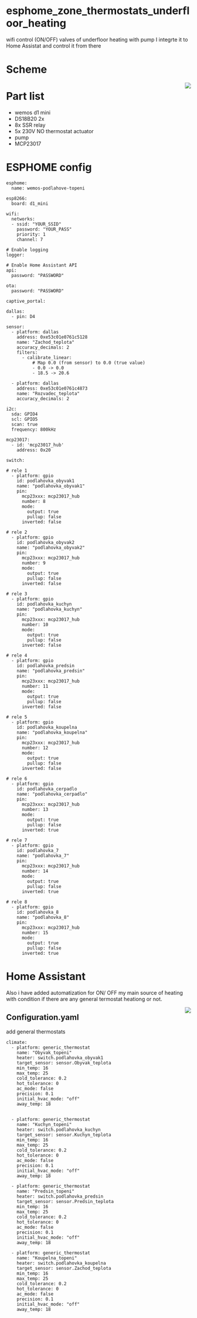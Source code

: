 # esphome_zone_thermostats_underfloor_heating
wifi control (ON/OFF) valves of underfloor heating with pump
I integrte it to Home Assistat and control it from there

# Scheme
<img align="right" src="https://github.com/cipector/esphome_zone_thermostats_underfloor_heating/blob/main/schema.png?raw=true">

# Part list 
 - wemos d1 mini
 - DS18B20 2x
 - 8x SSR relay
 - 5x 230V NO thermostat actuator
 - pump
 - MCP23017
 
# ESPHOME config

```
esphome:
  name: wemos-podlahove-topeni

esp8266:
  board: d1_mini

wifi:
  networks:
  - ssid: "YOUR_SSID"
    password: "YOUR_PASS" 
    priority: 1
    channel: 7 

# Enable logging
logger:

# Enable Home Assistant API
api:
  password: "PASSWORD"

ota:
  password: "PASSWORD"

captive_portal:

dallas:
  - pin: D4

sensor:
  - platform: dallas
    address: 0xe53c01e0761c5128
    name: "Zachod_teplota"
    accuracy_decimals: 2
    filters:
      - calibrate_linear:
          # Map 0.0 (from sensor) to 0.0 (true value)
          - 0.0 -> 0.0
          - 18.5 -> 20.6
    
  - platform: dallas
    address: 0xe53c01e0761c4873
    name: "Rozvadec_teplota"
    accuracy_decimals: 2

i2c:
  sda: GPIO4
  scl: GPIO5
  scan: true
  frequency: 800kHz

mcp23017:
  - id: 'mcp23017_hub'
    address: 0x20

switch:

# rele 1
  - platform: gpio
    id: podlahovka_obyvak1
    name: "podlahovka_obyvak1"
    pin: 
      mcp23xxx: mcp23017_hub
      number: 8
      mode:
        output: true
        pullup: false
      inverted: false

# rele 2
  - platform: gpio
    id: podlahovka_obyvak2
    name: "podlahovka_obyvak2"
    pin: 
      mcp23xxx: mcp23017_hub
      number: 9
      mode:
        output: true
        pullup: false
      inverted: false

# rele 3
  - platform: gpio
    id: podlahovka_kuchyn
    name: "podlahovka_kuchyn"
    pin: 
      mcp23xxx: mcp23017_hub
      number: 10
      mode:
        output: true
        pullup: false
      inverted: false

# rele 4
  - platform: gpio
    id: podlahovka_predsin
    name: "podlahovka_predsin"
    pin: 
      mcp23xxx: mcp23017_hub
      number: 11
      mode:
        output: true
        pullup: false
      inverted: false

# rele 5
  - platform: gpio
    id: podlahovka_koupelna
    name: "podlahovka_koupelna"
    pin: 
      mcp23xxx: mcp23017_hub
      number: 12
      mode:
        output: true
        pullup: false
      inverted: false

# rele 6
  - platform: gpio
    id: podlahovka_cerpadlo
    name: "podlahovka_cerpadlo"
    pin: 
      mcp23xxx: mcp23017_hub
      number: 13
      mode:
        output: true
        pullup: false
      inverted: true

# rele 7
  - platform: gpio
    id: podlahovka_7
    name: "podlahovka_7"
    pin: 
      mcp23xxx: mcp23017_hub
      number: 14
      mode:
        output: true
        pullup: false
      inverted: true

# rele 8
  - platform: gpio
    id: podlahovka_8
    name: "podlahovka_8"
    pin: 
      mcp23xxx: mcp23017_hub
      number: 15
      mode:
        output: true
        pullup: false
      inverted: true

```

# Home Assistant

Also i have added automatization for ON/ OFF my main source of heating with condition if there are any general termostat heationg or not.

<img align="right" src="https://github.com/cipector/esphome_zone_thermostats_underfloor_heating/blob/main/HA.png?raw=true">

## Configuration.yaml 

add general thermostats

```
climate:
  - platform: generic_thermostat
    name: "Obyvak_topeni"
    heater: switch.podlahovka_obyvak1
    target_sensor: sensor.Obyvak_teplota
    min_temp: 16
    max_temp: 25
    cold_tolerance: 0.2
    hot_tolerance: 0
    ac_mode: false
    precision: 0.1
    initial_hvac_mode: "off"
    away_temp: 18

    
  - platform: generic_thermostat
    name: "Kuchyn_topeni"
    heater: switch.podlahovka_kuchyn
    target_sensor: sensor.Kuchyn_teplota
    min_temp: 16
    max_temp: 25
    cold_tolerance: 0.2
    hot_tolerance: 0
    ac_mode: false
    precision: 0.1
    initial_hvac_mode: "off"
    away_temp: 18

  - platform: generic_thermostat
    name: "Predsin_topeni"
    heater: switch.podlahovka_predsin
    target_sensor: sensor.Predsin_teplota
    min_temp: 16
    max_temp: 25
    cold_tolerance: 0.2
    hot_tolerance: 0
    ac_mode: false
    precision: 0.1
    initial_hvac_mode: "off"
    away_temp: 18
    
  - platform: generic_thermostat
    name: "Koupelna_topeni"
    heater: switch.podlahovka_koupelna
    target_sensor: sensor.Zachod_teplota
    min_temp: 16
    max_temp: 25
    cold_tolerance: 0.2
    hot_tolerance: 0
    ac_mode: false
    precision: 0.1
    initial_hvac_mode: "off"
    away_temp: 18
    
    
  ```
